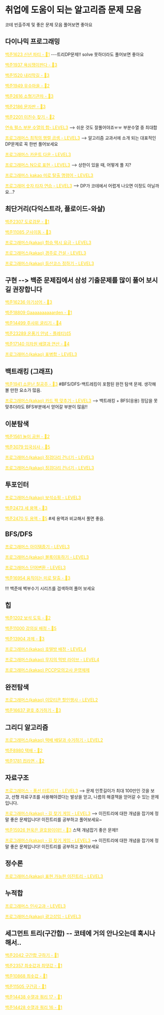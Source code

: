 # 취업에 도움이 되는 알고리즘 문제 모음
코테 빈출주제 및 좋은 문제 모음 풀어보면 좋아요


## 다이나믹 프로그래밍
  <a style="color:gold" href="https://www.acmicpc.net/problem/1623">백준1623 신년 파티 - 🥇1</a> ---트리DP문제!! solve 못하더라도 풀어보면 좋아요
  
  <a style="color:gold" href="https://www.acmicpc.net/problem/1937">백준1937 욕심쟁이판다 - 🥇3</a>
  
  <a style="color:gold" href="https://www.acmicpc.net/problem/1520">백준1520 내리막길 - 🥇3</a>
  
  <a style="color:gold" href="https://www.acmicpc.net/problem/1949">백준1949 우수마을 - 🥇2</a>
  
  <a style="color:gold" href="https://www.acmicpc.net/problem/2616">백준2616 소형기관차 - 🥇3</a>
  
   <a style="color:gold" href="https://www.acmicpc.net/problem/2186">백준2186 문자판 - 🥇3</a>
  
  <a style="color:gold" href="https://www.acmicpc.net/problem/2201">백준2201 이친수 찾기 - 🥇2</a>
  
  <a style="color:gold" href="https://school.programmers.co.kr/learn/courses/30/lessons/161988">연속 펄스 부분 수열의 합- LEVEL3</a> --> 쉬운 것도 
  잘풀어야죠ㅠㅠ 부분수열 중 최대합
  
  <a style="color:gold" href="https://school.programmers.co.kr/learn/courses/30/lessons/12942">프로그래머스 최적의 행렬 곱셈 - LEVEL3</a>  --> 알고리즘 교과서에 소개 되는 대표적인 DP문제로 꼭 한번 풀어보세요
  
  <a style="color:gold" href="https://school.programmers.co.kr/learn/courses/30/lessons/131129">프로그래머스 카운트 다운 - LEVEL3</a>
  
  <a style="color:gold" href="https://school.programmers.co.kr/learn/courses/30/lessons/42895">프로그래머스 N으로 표현 - LEVEL3</a> --> 상한이 있을 때, 어떻게 풀 지?
  
  <a style="color:gold" href="https://school.programmers.co.kr/learn/courses/30/lessons/150365">프로그래머스 kakao 미로 탈출 명령어 - LEVEL3</a>
  
  <a style="color:gold" href="https://school.programmers.co.kr/learn/courses/30/lessons/136797">프로그래머 숫자 타자 연습 - LEVEL3</a> --> DP가 코테에서 어렵게 나오면 이정도 아닐까요...?
  

## 최단거리(다익스트라, 플로이드-와샬)
<a style="color:gold" href="https://www.acmicpc.net/problem/2307">백준2307 도로검문 - 🥇1</a>

<a style="color:gold" href="https://www.acmicpc.net/problem/11085">백준11085 군사이동 - 🥇3</a>

<a style="color:gold" href="https://school.programmers.co.kr/learn/courses/30/lessons/72413">프로그래머스(kakao) 합승 택시 요금 - LEVEL3</a>

<a style="color:gold" href="https://school.programmers.co.kr/learn/courses/30/lessons/67259">프로그래머스(kakao) 경주로 건설 - LEVEL3</a>

<a style="color:gold" href="https://school.programmers.co.kr/learn/courses/30/lessons/118669">프로그래머스(kakao) 등산코스 정하기 - LEVEL3</a>
 
## 구현 --> 백준 문제집에서 삼성 기출문제를 많이 풀어 보시길 권장합니다
<a style="color:gold" href="https://www.acmicpc.net/problem/16236">백준16236 아기상어 - 🥇3</a>

<a style="color:gold" href="https://www.acmicpc.net/problem/18809">백준18809 Gaaaaaaaaaarden - 🥇1</a>

<a style="color:gold" href="https://www.acmicpc.net/problem/14499">백준14499 주사위 굴리기 - 🥇4</a>

<a style="color:gold" href="https://www.acmicpc.net/problem/23289">백준23289 온풍기 안녕 - 플레티넘5</a>

<a style="color:gold" href="https://www.acmicpc.net/problem/17140">백준17140 이차원 배열과 연산 - 🥇4</a>

<a style="color:gold" href="https://school.programmers.co.kr/learn/courses/30/lessons/150366">프로그래머스(kakao) 표병합 - LEVEL3</a>


## 백트래킹 (그래프)
<a style="color:gold" href="https://www.acmicpc.net/problem/1941">백준1941 소문난 칠공주 - 🥇3</a> #BFS/DFS-백트레킹이 포함된 완전 탐색 문제. 생각해볼 만한 요소가 많음.

<a style="color:gold" href="https://school.programmers.co.kr/learn/courses/30/lessons/72415">프로그래머스(kakao) 카드 짝 맞추기 - LEVEL3</a> 
--> 백트래킹 + BFS(응용) 정답을 못 맞추더라도 BFS부분에서 얻어갈 부분이 많음!! 

## 이분탐색
<a style="color:gold" href="https://www.acmicpc.net/problem/1561">백준1561 놀이 공원 - 🥇2</a> 

<a style="color:gold" href="https://www.acmicpc.net/problem/3079">백준3079 입국심사 - 🥇5</a> 

<a style="color:gold" href="https://school.programmers.co.kr/learn/courses/30/lessons/64062">프로그래머스(kakao) 징검다리 건너기 - LEVEL3</a> 

<a style="color:gold" href="https://school.programmers.co.kr/learn/courses/30/lessons/64062">프로그래머스(kakao) 징검다리 건너기 - LEVEL3</a> 

## 투포인터 
<a style="color:gold" href="https://school.programmers.co.kr/learn/courses/30/lessons/67258">프로그래머스(kakao) 보석쇼핑 - LEVEL3</a> 
  
<a style="color:gold" href="https://www.acmicpc.net/problem/2437">백준2473 세 용액 - 🥇3</a>

<a style="color:gold" href="https://www.acmicpc.net/problem/2437">백준2470 두 용액 - 🥇5</a> #세 용액과 비교해서 풀면 좋음.

## BFS/DFS
<a style="color:gold" href="https://school.programmers.co.kr/learn/courses/30/lessons/87694">프로그래머스 아이템줍기 - LEVEL3</a> 

<a style="color:gold" href="https://school.programmers.co.kr/learn/courses/30/lessons/60063">프로그래머스(kakao) 블록이동하기 - LEVEL3</a>

<a style="color:gold" href="https://school.programmers.co.kr/learn/courses/30/lessons/43163">프로그래머스 단어변환 - LEVEL3</a> 

<a style="color:gold" href="https://www.acmicpc.net/problem/16954">백준16954 움직이는 미로 탈출 - 🥇3</a>

!!! 백준에 벽부수기 시리즈를 검색하여 풀어 보세요

## 힙
<a style="color:gold" href="https://www.acmicpc.net/problem/1202">백준1202 보석 도둑 - 🥇2</a>

<a style="color:gold" href="https://www.acmicpc.net/problem/11000">백준11000 강의실 배정 - 🥇5</a>

<a style="color:gold" href="https://www.acmicpc.net/problem/13904">백준13904 과제 - 🥇3</a>

<a style="color:gold" href="https://school.programmers.co.kr/learn/courses/30/lessons/64063">프로그래머스(kakao) 호텔방 배정 - LEVEL4</a>

<a style="color:gold" href="https://school.programmers.co.kr/learn/courses/30/lessons/42891">프로그래머스(kakao) 무지의 먹방 라이브 - LEVEL4</a>

<a style="color:gold" href="https://school.programmers.co.kr/learn/courses/15008/lessons/121686">프로그래머스(kakao) PCCP모의고사 운영체제</a>

## 완전탐색
<a style="color:gold" href="https://school.programmers.co.kr/learn/courses/30/lessons/150368">프로그래머스(kakao) 이모티콘 할인행사 - LEVEL2</a>

<a style="color:gold" href="https://www.acmicpc.net/problem/16637">백준16637 괄호 추가하기 - 🥇3</a>

## 그리디 알고리즘
<a style="color:gold" href="https://school.programmers.co.kr/learn/courses/30/lessons/150369">프로그래머스(kakao) 택배 배달과 수거하기 - LEVEL2</a>

<a style="color:gold" href="https://www.acmicpc.net/problem/8980">백준8980 택배 - 🥇2</a>

<a style="color:gold" href="https://www.acmicpc.net/problem/1781">백준1781 컵라면 - 🥇2</a>

## 자료구조
<a style="color:gold" href="https://school.programmers.co.kr/learn/courses/30/lessons/68646">프로그래머스 - 풍선 터트리기 - LEVEL3</a> --> 문제 인풋길이가 최대 100만인 것을 보고, 선형 자료구조를 사용해야겠다는 발상을 얻고, 나름의 해결책을 얻어갈 수 있는 문제입니다. 

<a style="color:gold" href="https://school.programmers.co.kr/learn/courses/30/lessons/42892">프로그래머스(kakao) - 길 찾기 게임 - LEVEL3</a> --> 이진트리에 대한 개념을 잡기에 정말 좋은 문제입니다! 이진트리를 공부하고 풀어보세요~

<a style="color:gold" href="https://www.acmicpc.net/problem/15926">백준15926 현욱은 괄호왕이야!! - 🥇3</a>
스택 개념잡기 좋은 문제!!


<a style="color:gold" href="https://school.programmers.co.kr/learn/courses/30/lessons/42892">프로그래머스(kakao) - 길 찾기 게임 - LEVEL3</a> --> 이진트리에 대한 개념을 잡기에 정말 좋은 문제입니다! 이진트리를 공부하고 풀어보세요

## 정수론
<a style="color:gold" href="https://school.programmers.co.kr/learn/courses/30/lessons/150367">프로그래머스(kakao) 표현 가능한 이진트리 - LEVEL3</a>

## 누적합 
<a style="color:gold" href="https://school.programmers.co.kr/learn/courses/30/lessons/152995">프로그래머스 인사고과 - LEVEL3</a>

<a style="color:gold" href="https://school.programmers.co.kr/learn/courses/30/lessons/72414">프로그래머스(kakao) 광고삽입 - LEVEL3</a>


## 세그먼트 트리(구간합) -- 코테에 거의 안나오는데 혹시나 해서.. 
<a style="color:gold" href="https://www.acmicpc.net/problem/2042">백준2042 구간합 구하기 - 🥇1</a>

<a style="color:gold" href="https://www.acmicpc.net/problem/2357">백준2357 최솟값과 최댓값 - 🥇1</a>

<a style="color:gold" href="https://www.acmicpc.net/problem/10868">백준10868 최솟값 - 🥇1</a>

<a style="color:gold" href="https://www.acmicpc.net/problem/11505">백준11505 구간곱  - 🥇1</a>

<a style="color:gold" href="https://www.acmicpc.net/problem/14438">백준14438 수열과 쿼리 17  - 🥇1</a>

<a style="color:gold" href="https://www.acmicpc.net/problem/14428">백준14428 수열과 쿼리 16  - 🥇1</a>
